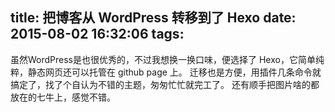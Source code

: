 title: 把博客从 WordPress 转移到了 Hexo
date: 2015-08-02 16:32:06
tags:
---
虽然WordPress是也很优秀的，不过我想换一换口味，便选择了 Hexo，它简单纯粹，静态网页还可以托管在 github page 上。
迁移也是方便，用插件几条命令就搞定了，找了个自认为不错的主题，匆匆忙忙就完工了。
还有顺手把图片啥的都放在的七牛上，感觉不错。